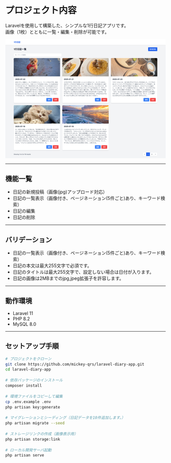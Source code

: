 # プロジェクト内容

Laravelを使用して構築した、シンプルな1行日記アプリです。  
画像（1枚）とともに一覧・編集・削除が可能です。

![alt text](image.png)

---

## 機能一覧

- 日記の新規投稿（画像(jpg)アップロード対応）
- 日記の一覧表示（画像付き、ページネーション(5件ごと)あり、キーワード検索）
- 日記の編集
- 日記の削除

---

## バリデーション

- 日記の一覧表示（画像付き、ページネーション(5件ごと)あり、キーワード検索）
- 日記の本文は最大255文字で必須です。
- 日記のタイトルは最大255文字で、設定しない場合は日付が入ります。
- 日記の画像は2MBまでのjpg,jpeg拡張子を許容します。
---

## 動作環境

- Laravel 11
- PHP 8.2
- MySQL 8.0

---

## セットアップ手順

```bash
# プロジェクトをクローン
git clone https://github.com/mickey-qrs/laravel-diary-app.git
cd laravel-diary-app

# 依存パッケージのインストール
composer install

# 環境ファイルをコピーして編集
cp .env.example .env
php artisan key:generate

# マイグレーションとシーディング（日記データを10件追加します。）
php artisan migrate --seed

# ストレージリンクの作成（画像表示用）
php artisan storage:link

# ローカル開発サーバ起動
php artisan serve


